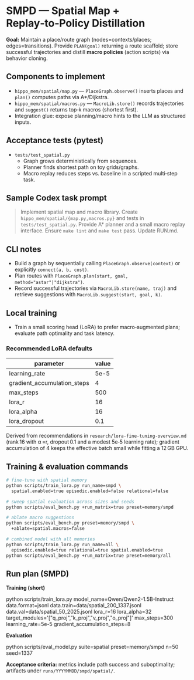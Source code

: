 # SMPD — Spatial Map + Replay‑to‑Policy Distillation

**Goal:** Maintain a place/route graph (nodes=contexts/places; edges=transitions). Provide `PLAN(goal)` returning a route scaffold; store successful trajectories and distill **macro policies** (action scripts) via behavior cloning.

## Components to implement

- `hippo_mem/spatial/map.py` — `PlaceGraph.observe()` inserts places and
  `plan()` computes paths via A*/Dijkstra.
- `hippo_mem/spatial/macros.py` — `MacroLib.store()` records trajectories
  and `suggest()` returns top‑k macros (shortest first).
- Integration glue: expose planning/macro hints to the LLM as structured inputs.

## Acceptance tests (pytest)

- `tests/test_spatial.py`
  - Graph grows deterministically from sequences.
  - Planner finds shortest path on toy grids/graphs.
  - Macro replay reduces steps vs. baseline in a scripted multi‑step task.

## Sample Codex task prompt

> Implement spatial map and macro library. Create `hippo_mem/spatial/{map.py,macros.py}` and tests in `tests/test_spatial.py`. Provide A\* planner and a small macro replay interface. Ensure `make lint` and `make test` pass. Update RUN.md.

## CLI notes

- Build a graph by sequentially calling `PlaceGraph.observe(context)` or
  explicitly `connect(a, b, cost)`.
- Plan routes with `PlaceGraph.plan(start, goal, method="astar"|"dijkstra")`.
- Record successful trajectories via `MacroLib.store(name, traj)` and
  retrieve suggestions with `MacroLib.suggest(start, goal, k)`.

## Local training

- Train a small scoring head (LoRA) to prefer macro‑augmented plans; evaluate path optimality and task latency.

### Recommended LoRA defaults

| parameter | value |
|-----------|-------|
| learning_rate | 5e-5 |
| gradient_accumulation_steps | 4 |
| max_steps | 500 |
| lora_r | 16 |
| lora_alpha | 16 |
| lora_dropout | 0.1 |

Derived from recommendations in `research/lora-fine-tuning-overview.md` (rank 16 with α =r, dropout 0.1 and a modest 5e‑5 learning rate); gradient accumulation of 4 keeps the effective batch small while fitting a 12 GB GPU.

## Training & evaluation commands

```bash
# fine-tune with spatial memory
python scripts/train_lora.py run_name=smpd \
  spatial.enabled=true episodic.enabled=false relational=false

# sweep spatial evaluation across sizes and seeds
python scripts/eval_bench.py +run_matrix=true preset=memory/smpd

# ablate macro suggestions
python scripts/eval_bench.py preset=memory/smpd \
  +ablate=spatial.macros=false

# combined model with all memories
python scripts/train_lora.py run_name=all \
  episodic.enabled=true relational=true spatial.enabled=true
python scripts/eval_bench.py +run_matrix=true preset=memory/all
```

## Run plan (SMPD)

**Training (short)**

python scripts/train_lora.py
model_name=Qwen/Qwen2-1.5B-Instruct
data.format=jsonl
data.train=data/spatial_200_1337.jsonl
data.val=data/spatial_50_2025.jsonl
lora_r=16 lora_alpha=32
target_modules='["q_proj","k_proj","v_proj","o_proj"]'
max_steps=300 learning_rate=5e-5 gradient_accumulation_steps=8

**Evaluation**

python scripts/eval_model.py suite=spatial preset=memory/smpd n=50 seed=1337

**Acceptance criteria:** metrics include path success and suboptimality; artifacts under `runs/YYYYMMDD/smpd/spatial/`.



